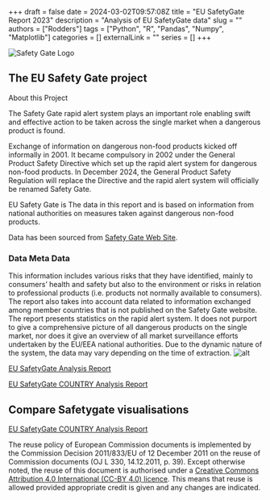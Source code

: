 +++ 
draft = false
date = 2024-03-02T09:57:08Z
title = "EU SafetyGate Report 2023"
description = "Analysis of EU SafetyGate data"
slug = ""
authors = ["Rodders"]
tags = ["Python", "R", "Pandas", "Numpy", "Matplotlib"]
categories = []
externalLink = ""
series = []
+++

![Safety Gate Logo](https://rodders.me/img/Safety_Gate_Logo.png)
## The EU Safety Gate project

About this Project


The Safety Gate rapid alert system plays an important role
enabling swift and effective action to be taken across the single
market when a dangerous product is found.

Exchange of information on dangerous non-food products kicked
off informally in 2001. It became compulsory in 2002 under the
General Product Safety Directive which set up the rapid alert system
for dangerous non-food products. In December 2024, the General
Product Safety Regulation will replace the Directive and the rapid
alert system will officially be renamed Safety Gate.

EU Safety Gate is The data in this report and is based on information from national
authorities on measures taken against dangerous non-food products.

Data has been sourced from [Safety Gate Web Site](https://ec.europa.eu/safety-gate/).

### Data Meta Data


This information includes various risks that they have identified,
mainly to consumers’ health and safety but also to the environment
or risks in relation to professional products (i.e. products not
normally available to consumers). The report also takes into account
data related to information exchanged among member countries
that is not published on the Safety Gate website.
The report presents statistics on the rapid alert system. It does not
purport to give a comprehensive picture of all dangerous products
on the single market, nor does it give an overview of all market
surveillance efforts undertaken by the EU/EEA national authorities.
Due to the dynamic nature of the system, the data may vary
depending on the time of extraction.
![alt](/safetygate/img/Safety_Gate_Logo.png)

[EU SafetyGate Analysis Report](/safetygate/docs/eu-safetygate-report-2023-all.html)

[EU SafetyGate COUNTRY  Analysis Report](/safetygate/docs/eu-safetygate-report-2023-country.html)

## Compare Safetygate visualisations 
[EU SafetyGate COUNTRY  Analysis Report](/safetygate/docs/eu-safetygate-report-2023-country.html)




The reuse policy of European Commission documents is implemented by the Commission Decision 2011/833/EU
of 12 December 2011 on the reuse of Commission documents (OJ L 330, 14.12.2011, p. 39). Except otherwise noted,
the reuse of this document is authorised under a [Creative Commons Attribution 4.0 International (CC-BY 4.0) licence](https://creativecommons.org/licenses/by/4.0/). This means that reuse is allowed provided appropriate credit is given and any changes are indicated.
